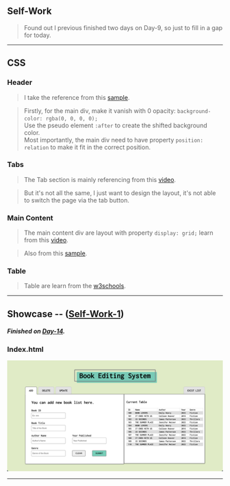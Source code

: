 ## Self-Work
> Found out I previous finished two days on Day-9, so just to fill in a gap for today.

---
## CSS
### Header
> I take the reference from this [sample](https://codepen.io/joebocock/pen/ZEWoMPb).

> Firstly, for the main div, make it vanish with 0 opacity: `background-color: rgba(0, 0, 0, 0);` <br/>
> Use the pseudo element `:after` to create the shifted background color. <br/>
> Most importantly, the main div need to have property `position: relation` to make it fit in the correct position.

### Tabs
> The Tab section is mainly referencing from this [video](https://www.youtube.com/watch?v=oLqdy95LZSw).

> But it's not all the same, I just want to design the layout, it's not able to switch the page via the tab button.

### Main Content
> The main content div are layout with property `display: grid;` learn from this [video](https://www.youtube.com/watch?v=jV8B24rSN5o&t=318s).

> Also from this [sample](https://codepen.io/rickyeckhardt/pen/oNXeoZp?editors=1100).


### Table
> Table are learn from the [w3schools](https://www.w3schools.com/html/html_tables.asp).
---

## Showcase -- ([Self-Work-1](/Code_Snippets/Self-Work-1))
##### Finished on [Day-14](/Notes/Day-14).
### Index.html
<img alt="index.html" src="/Code_Snippets/Self-Work-1/showcase/index.png" />

---
